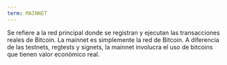 ```yaml
---
term: MAINNET
---
```


Se refiere a la red principal donde se registran y ejecutan las transacciones reales de Bitcoin. La mainnet es simplemente la red de Bitcoin. A diferencia de las testnets, regtests y signets, la mainnet involucra el uso de bitcoins que tienen valor económico real.